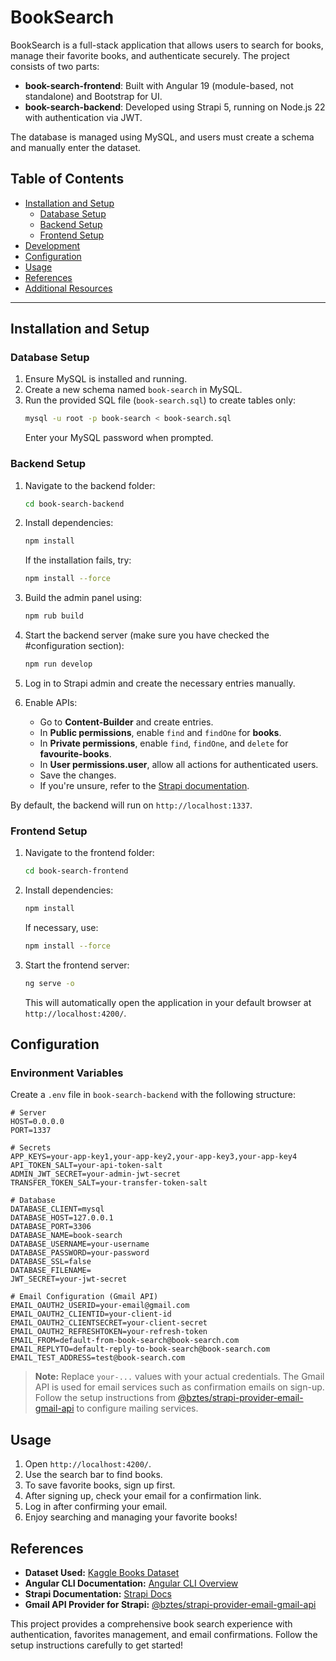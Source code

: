 # BookSearch

BookSearch is a full-stack application that allows users to search for books, manage their favorite books, and authenticate securely. The project consists of two parts:
- **book-search-frontend**: Built with Angular 19 (module-based, not standalone) and Bootstrap for UI.
- **book-search-backend**: Developed using Strapi 5, running on Node.js 22 with authentication via JWT.

The database is managed using MySQL, and users must create a schema and manually enter the dataset.

## Table of Contents
- [Installation and Setup](#installation-and-setup)
  - [Database Setup](#database-setup)
  - [Backend Setup](#backend-setup)
  - [Frontend Setup](#frontend-setup)
- [Development](#development)
- [Configuration](#configuration)
- [Usage](#usage)
- [References](#references)
- [Additional Resources](#additional-resources)

---

## Installation and Setup

### Database Setup
1. Ensure MySQL is installed and running.
2. Create a new schema named `book-search` in MySQL.
3. Run the provided SQL file (`book-search.sql`) to create tables only:
   ```bash
   mysql -u root -p book-search < book-search.sql
   ```
   Enter your MySQL password when prompted.

### Backend Setup
1. Navigate to the backend folder:
   ```bash
   cd book-search-backend
   ```
2. Install dependencies:
   ```bash
   npm install
   ```
   If the installation fails, try:
   ```bash
   npm install --force
   ```
3. Build the admin panel using:
   ```bash
   npm rub build
   ```

3. Start the backend server (make sure you have checked the #configuration section):
   ```bash
   npm run develop
   ```
4. Log in to Strapi admin and create the necessary entries manually.
5. Enable APIs:
   - Go to **Content-Builder** and create entries.
   - In **Public permissions**, enable `find` and `findOne` for **books**.
   - In **Private permissions**, enable `find`, `findOne`, and `delete` for **favourite-books**.
   - In **User permissions.user**, allow all actions for authenticated users.
   - Save the changes.
   - If you're unsure, refer to the [Strapi documentation](https://docs.strapi.io/).

By default, the backend will run on `http://localhost:1337`.

### Frontend Setup
1. Navigate to the frontend folder:
   ```bash
   cd book-search-frontend
   ```
2. Install dependencies:
   ```bash
   npm install
   ```
   If necessary, use:
   ```bash
   npm install --force
   ```
3. Start the frontend server:
   ```bash
   ng serve -o
   ```
   This will automatically open the application in your default browser at `http://localhost:4200/`.

## Configuration

### Environment Variables
Create a `.env` file in `book-search-backend` with the following structure:

```
# Server
HOST=0.0.0.0
PORT=1337

# Secrets
APP_KEYS=your-app-key1,your-app-key2,your-app-key3,your-app-key4
API_TOKEN_SALT=your-api-token-salt
ADMIN_JWT_SECRET=your-admin-jwt-secret
TRANSFER_TOKEN_SALT=your-transfer-token-salt

# Database
DATABASE_CLIENT=mysql
DATABASE_HOST=127.0.0.1
DATABASE_PORT=3306
DATABASE_NAME=book-search
DATABASE_USERNAME=your-username
DATABASE_PASSWORD=your-password
DATABASE_SSL=false
DATABASE_FILENAME=
JWT_SECRET=your-jwt-secret

# Email Configuration (Gmail API)
EMAIL_OAUTH2_USERID=your-email@gmail.com
EMAIL_OAUTH2_CLIENTID=your-client-id
EMAIL_OAUTH2_CLIENTSECRET=your-client-secret
EMAIL_OAUTH2_REFRESHTOKEN=your-refresh-token
EMAIL_FROM=default-from-book-search@book-search.com
EMAIL_REPLYTO=default-reply-to-book-search@book-search.com
EMAIL_TEST_ADDRESS=test@book-search.com
```
> **Note:** Replace `your-...` values with your actual credentials. The Gmail API is used for email services such as confirmation emails on sign-up.
Follow the setup instructions from [@bztes/strapi-provider-email-gmail-api](https://www.npmjs.com/package/@bztes/strapi-provider-email-gmail-api) to configure mailing services.

## Usage

1. Open `http://localhost:4200/`.
2. Use the search bar to find books.
3. To save favorite books, sign up first.
4. After signing up, check your email for a confirmation link.
5. Log in after confirming your email.
6. Enjoy searching and managing your favorite books!

## References
- **Dataset Used:** [Kaggle Books Dataset](https://www.kaggle.com/datasets/saurabhbagchi/books-dataset?resource=download)
- **Angular CLI Documentation:** [Angular CLI Overview](https://angular.dev/tools/cli)
- **Strapi Documentation:** [Strapi Docs](https://docs.strapi.io/)
- **Gmail API Provider for Strapi:** [@bztes/strapi-provider-email-gmail-api](https://www.npmjs.com/package/@bztes/strapi-provider-email-gmail-api)

This project provides a comprehensive book search experience with authentication, favorites management, and email confirmations. Follow the setup instructions carefully to get started!

